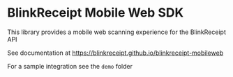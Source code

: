 # BlinkReceipt Mobile Web SDK

This library provides a mobile web scanning experience for the BlinkReceipt API

See documentation at https://blinkreceipt.github.io/blinkreceipt-mobileweb

For a sample integration see the `demo` folder